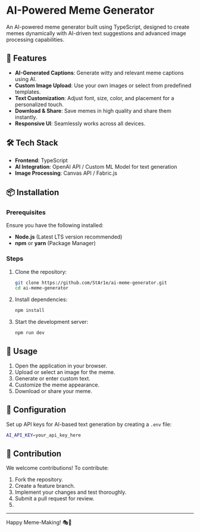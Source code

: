 # AI-Powered Meme Generator

An AI-powered meme generator built using TypeScript, designed to create memes dynamically with AI-driven text suggestions and advanced image processing capabilities.

## 🚀 Features
- **AI-Generated Captions**: Generate witty and relevant meme captions using AI.
- **Custom Image Upload**: Use your own images or select from predefined templates.
- **Text Customization**: Adjust font, size, color, and placement for a personalized touch.
- **Download & Share**: Save memes in high quality and share them instantly.
- **Responsive UI**: Seamlessly works across all devices.

## 🛠️ Tech Stack
- **Frontend**: TypeScript
- **AI Integration**: OpenAI API / Custom ML Model for text generation
- **Image Processing**: Canvas API / Fabric.js

## 📦 Installation
### Prerequisites
Ensure you have the following installed:
- **Node.js** (Latest LTS version recommended)
- **npm** or **yarn** (Package Manager)

### Steps
1. Clone the repository:
   ```sh
   git clone https://github.com/StAr1e/ai-meme-generator.git
   cd ai-meme-generator
   ```
2. Install dependencies:
   ```sh
   npm install
   ```
3. Start the development server:
   ```sh
   npm run dev
   ```

## 🎯 Usage
1. Open the application in your browser.
2. Upload or select an image for the meme.
3. Generate or enter custom text.
4. Customize the meme appearance.
5. Download or share your meme.

## 🔧 Configuration
Set up API keys for AI-based text generation by creating a `.env` file:
```sh
AI_API_KEY=your_api_key_here
```

## 🤝 Contribution
We welcome contributions! To contribute:
1. Fork the repository.
2. Create a feature branch.
3. Implement your changes and test thoroughly.
4. Submit a pull request for review.
5. 
---
Happy Meme-Making! 🎭🚀

